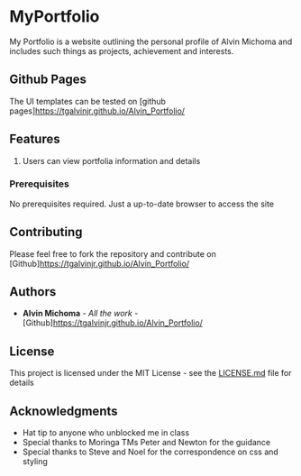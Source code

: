 # MyPortfolio
My Portfolio is a website outlining the personal profile of Alvin Michoma and includes such things as projects, achievement and interests.

## Github Pages
The UI templates can be tested on [github pages]https://tgalvinjr.github.io/Alvin_Portfolio/


## Features
1. Users can view portfolia information and details


### Prerequisites

No prerequisites required. Just a up-to-date browser to access the site

## Contributing

Please feel free to fork the repository and contribute on [Github]https://tgalvinjr.github.io/Alvin_Portfolio/

## Authors

* **Alvin Michoma** - *All the work* - [Github]https://tgalvinjr.github.io/Alvin_Portfolio/

## License

This project is licensed under the MIT License - see the [LICENSE.md](LICENSE.md) file for details

## Acknowledgments

* Hat tip to anyone who unblocked me in class
* Special thanks to Moringa TMs Peter and Newton for the guidance
* Special thanks to Steve and Noel for the correspondence on css and styling
